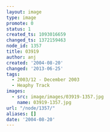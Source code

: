 ```yaml
---
layout: image
type: image
promote: 0
status: 1
created_ts: 1093016659
changed_ts: 1372159463
node_id: 1357
title: 03919
author: anj
created: '2004-08-20'
changed: '2013-06-25'
tags:
  - 2003/12 - December 2003
  - Heaphy Track
images:
  - src: image/images/03919-1357.jpg
    name: 03919-1357.jpg
url: "/node/1357/"
aliases: []
date: '2004-08-20'
---
```


